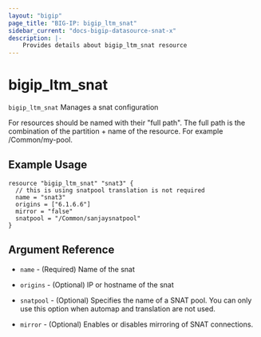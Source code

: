 ```yaml
---
layout: "bigip"
page_title: "BIG-IP: bigip_ltm_snat"
sidebar_current: "docs-bigip-datasource-snat-x"
description: |-
    Provides details about bigip_ltm_snat resource
---
```


# bigip\_ltm\_snat

`bigip_ltm_snat` Manages a snat configuration

For resources should be named with their "full path". The full path is the combination of the partition + name of the resource. For example /Common/my-pool.


## Example Usage


```hcl
resource "bigip_ltm_snat" "snat3" {
  // this is using snatpool translation is not required
  name = "snat3"
  origins = ["6.1.6.6"]
  mirror = "false"
  snatpool = "/Common/sanjaysnatpool"
}

```      

## Argument Reference

* `name` - (Required) Name of the snat

* `origins` - (Optional) IP or hostname of the snat

* `snatpool` - (Optional) Specifies the name of a SNAT pool. You can only use this option when automap and translation are not used.

* `mirror` - (Optional) Enables or disables mirroring of SNAT connections.

